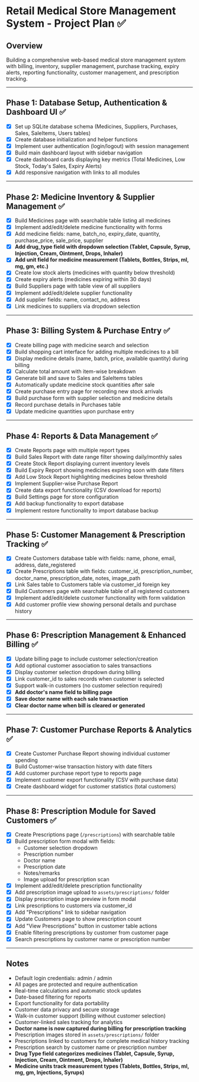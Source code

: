 # Retail Medical Store Management System - Project Plan ✅

## Overview
Building a comprehensive web-based medical store management system with billing, inventory, supplier management, purchase tracking, expiry alerts, reporting functionality, customer management, and prescription tracking.

---

## Phase 1: Database Setup, Authentication & Dashboard UI ✅
- [x] Set up SQLite database schema (Medicines, Suppliers, Purchases, Sales, SaleItems, Users tables)
- [x] Create database initialization and helper functions
- [x] Implement user authentication (login/logout) with session management
- [x] Build main dashboard layout with sidebar navigation
- [x] Create dashboard cards displaying key metrics (Total Medicines, Low Stock, Today's Sales, Expiry Alerts)
- [x] Add responsive navigation with links to all modules

---

## Phase 2: Medicine Inventory & Supplier Management ✅
- [x] Build Medicines page with searchable table listing all medicines
- [x] Implement add/edit/delete medicine functionality with forms
- [x] Add medicine fields: name, batch_no, expiry_date, quantity, purchase_price, sale_price, supplier
- [x] **Add drug_type field with dropdown selection (Tablet, Capsule, Syrup, Injection, Cream, Ointment, Drops, Inhaler)**
- [x] **Add unit field for medicine measurement (Tablets, Bottles, Strips, ml, mg, gm, etc.)**
- [x] Create low stock alerts (medicines with quantity below threshold)
- [x] Create expiry alerts (medicines expiring within 30 days)
- [x] Build Suppliers page with table view of all suppliers
- [x] Implement add/edit/delete supplier functionality
- [x] Add supplier fields: name, contact_no, address
- [x] Link medicines to suppliers via dropdown selection

---

## Phase 3: Billing System & Purchase Entry ✅
- [x] Create billing page with medicine search and selection
- [x] Build shopping cart interface for adding multiple medicines to a bill
- [x] Display medicine details (name, batch, price, available quantity) during billing
- [x] Calculate total amount with item-wise breakdown
- [x] Generate bill and save to Sales and SaleItems tables
- [x] Automatically update medicine stock quantities after sale
- [x] Create purchase entry page for recording new stock arrivals
- [x] Build purchase form with supplier selection and medicine details
- [x] Record purchase details in Purchases table
- [x] Update medicine quantities upon purchase entry

---

## Phase 4: Reports & Data Management ✅
- [x] Create Reports page with multiple report types
- [x] Build Sales Report with date range filter showing daily/monthly sales
- [x] Create Stock Report displaying current inventory levels
- [x] Build Expiry Report showing medicines expiring soon with date filters
- [x] Add Low Stock Report highlighting medicines below threshold
- [x] Implement Supplier-wise Purchase Report
- [x] Create data export functionality (CSV download for reports)
- [x] Build Settings page for store configuration
- [x] Add backup functionality to export database
- [x] Implement restore functionality to import database backup

---

## Phase 5: Customer Management & Prescription Tracking ✅
- [x] Create Customers database table with fields: name, phone, email, address, date_registered
- [x] Create Prescriptions table with fields: customer_id, prescription_number, doctor_name, prescription_date, notes, image_path
- [x] Link Sales table to Customers table via customer_id foreign key
- [x] Build Customers page with searchable table of all registered customers
- [x] Implement add/edit/delete customer functionality with form validation
- [x] Add customer profile view showing personal details and purchase history

---

## Phase 6: Prescription Management & Enhanced Billing ✅
- [x] Update billing page to include customer selection/creation
- [x] Add optional customer association to sales transactions
- [x] Display customer selection dropdown during billing
- [x] Link customer_id to sales records when customer is selected
- [x] Support walk-in customers (no customer selection required)
- [x] **Add doctor's name field to billing page**
- [x] **Save doctor name with each sale transaction**
- [x] **Clear doctor name when bill is cleared or generated**

---

## Phase 7: Customer Purchase Reports & Analytics ✅
- [x] Create Customer Purchase Report showing individual customer spending
- [x] Build Customer-wise transaction history with date filters
- [x] Add customer purchase report type to reports page
- [x] Implement customer export functionality (CSV with purchase data)
- [x] Create dashboard widget for customer statistics (total customers)

---

## Phase 8: Prescription Module for Saved Customers ✅
- [x] Create Prescriptions page (`/prescriptions`) with searchable table
- [x] Build prescription form modal with fields:
  - Customer selection dropdown
  - Prescription number
  - Doctor name
  - Prescription date
  - Notes/remarks
  - Image upload for prescription scan
- [x] Implement add/edit/delete prescription functionality
- [x] Add prescription image upload to `assets/prescriptions/` folder
- [x] Display prescription image preview in form modal
- [x] Link prescriptions to customers via customer_id
- [x] Add "Prescriptions" link to sidebar navigation
- [x] Update Customers page to show prescription count
- [x] Add "View Prescriptions" button in customer table actions
- [x] Enable filtering prescriptions by customer from customer page
- [x] Search prescriptions by customer name or prescription number

---

## Notes
- Default login credentials: admin / admin
- All pages are protected and require authentication
- Real-time calculations and automatic stock updates
- Date-based filtering for reports
- Export functionality for data portability
- Customer data privacy and secure storage
- Walk-in customer support (billing without customer selection)
- Customer-linked sales tracking for analytics
- **Doctor name is now captured during billing for prescription tracking**
- Prescription images stored in `assets/prescriptions/` folder
- Prescriptions linked to customers for complete medical history tracking
- Prescription search by customer name or prescription number
- **Drug Type field categorizes medicines (Tablet, Capsule, Syrup, Injection, Cream, Ointment, Drops, Inhaler)**
- **Medicine units track measurement types (Tablets, Bottles, Strips, ml, mg, gm, Injections, Syrups)**